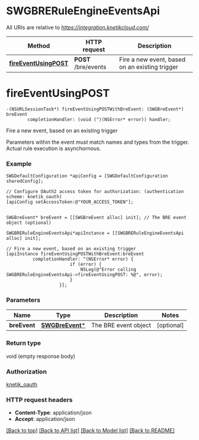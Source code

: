 # SWGBRERuleEngineEventsApi

All URIs are relative to *https://integration.knetikcloud.com/*

Method | HTTP request | Description
------------- | ------------- | -------------
[**fireEventUsingPOST**](SWGBRERuleEngineEventsApi.md#fireeventusingpost) | **POST** /bre/events | Fire a new event, based on an existing trigger


# **fireEventUsingPOST**
```objc
-(NSURLSessionTask*) fireEventUsingPOSTWithBreEvent: (SWGBreEvent*) breEvent
        completionHandler: (void (^)(NSError* error)) handler;
```

Fire a new event, based on an existing trigger

Parameters within the event must match names and types from the trigger. Actual rule execution is asynchornous.

### Example 
```objc
SWGDefaultConfiguration *apiConfig = [SWGDefaultConfiguration sharedConfig];

// Configure OAuth2 access token for authorization: (authentication scheme: knetik_oauth)
[apiConfig setAccessToken:@"YOUR_ACCESS_TOKEN"];


SWGBreEvent* breEvent = [[SWGBreEvent alloc] init]; // The BRE event object (optional)

SWGBRERuleEngineEventsApi*apiInstance = [[SWGBRERuleEngineEventsApi alloc] init];

// Fire a new event, based on an existing trigger
[apiInstance fireEventUsingPOSTWithBreEvent:breEvent
          completionHandler: ^(NSError* error) {
                        if (error) {
                            NSLog(@"Error calling SWGBRERuleEngineEventsApi->fireEventUsingPOST: %@", error);
                        }
                    }];
```

### Parameters

Name | Type | Description  | Notes
------------- | ------------- | ------------- | -------------
 **breEvent** | [**SWGBreEvent***](SWGBreEvent*.md)| The BRE event object | [optional] 

### Return type

void (empty response body)

### Authorization

[knetik_oauth](../README.md#knetik_oauth)

### HTTP request headers

 - **Content-Type**: application/json
 - **Accept**: application/json

[[Back to top]](#) [[Back to API list]](../README.md#documentation-for-api-endpoints) [[Back to Model list]](../README.md#documentation-for-models) [[Back to README]](../README.md)


